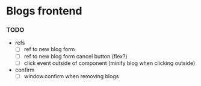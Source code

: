 # Blogs frontend

### TODO

* refs
  * [ ] ref to new blog form
  * [ ] ref to new blog form cancel button (flex?)
  * [ ] click event outside of component (minify blog when clicking outside)
  
* confirm
  * [ ] window.confirm when removing blogs